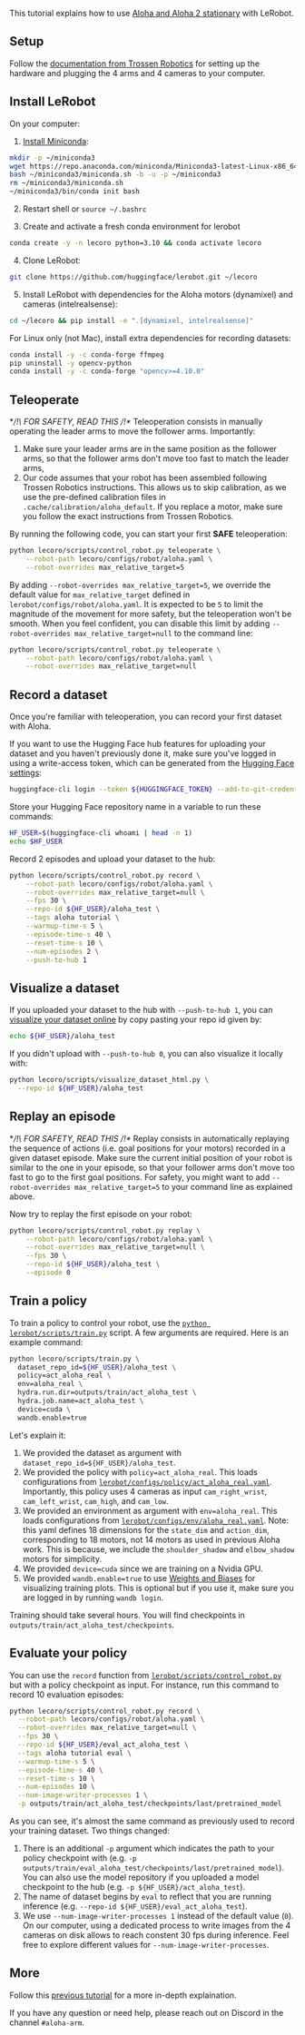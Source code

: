 This tutorial explains how to use [Aloha and Aloha 2 stationary](https://www.trossenrobotics.com/aloha-stationary) with LeRobot.

## Setup

Follow the [documentation from Trossen Robotics](https://docs.trossenrobotics.com/aloha_docs/getting_started/stationary/hardware_setup.html) for setting up the hardware and plugging the 4 arms and 4 cameras to your computer.


## Install LeRobot

On your computer:

1. [Install Miniconda](https://docs.anaconda.com/miniconda/#quick-command-line-install):
```bash
mkdir -p ~/miniconda3
wget https://repo.anaconda.com/miniconda/Miniconda3-latest-Linux-x86_64.sh -O ~/miniconda3/miniconda.sh
bash ~/miniconda3/miniconda.sh -b -u -p ~/miniconda3
rm ~/miniconda3/miniconda.sh
~/miniconda3/bin/conda init bash
```

2. Restart shell or `source ~/.bashrc`

3. Create and activate a fresh conda environment for lerobot
```bash
conda create -y -n lecoro python=3.10 && conda activate lecoro
```

4. Clone LeRobot:
```bash
git clone https://github.com/huggingface/lerobot.git ~/lecoro
```

5. Install LeRobot with dependencies for the Aloha motors (dynamixel) and cameras (intelrealsense):
```bash
cd ~/lecoro && pip install -e ".[dynamixel, intelrealsense]"
```

For Linux only (not Mac), install extra dependencies for recording datasets:
```bash
conda install -y -c conda-forge ffmpeg
pip uninstall -y opencv-python
conda install -y -c conda-forge "opencv>=4.10.0"
```

## Teleoperate

**/!\ FOR SAFETY, READ THIS /!\**
Teleoperation consists in manually operating the leader arms to move the follower arms. Importantly:
1. Make sure your leader arms are in the same position as the follower arms, so that the follower arms don't move too fast to match the leader arms,
2. Our code assumes that your robot has been assembled following Trossen Robotics instructions. This allows us to skip calibration, as we use the pre-defined calibration files in `.cache/calibration/aloha_default`. If you replace a motor, make sure you follow the exact instructions from Trossen Robotics.

By running the following code, you can start your first **SAFE** teleoperation:
```bash
python lecoro/scripts/control_robot.py teleoperate \
    --robot-path lecoro/configs/robot/aloha.yaml \
    --robot-overrides max_relative_target=5
```

By adding `--robot-overrides max_relative_target=5`, we override the default value for `max_relative_target` defined in `lerobot/configs/robot/aloha.yaml`. It is expected to be `5` to limit the magnitude of the movement for more safety, but the teleoperation won't be smooth. When you feel confident, you can disable this limit by adding `--robot-overrides max_relative_target=null` to the command line:
```bash
python lecoro/scripts/control_robot.py teleoperate \
    --robot-path lecoro/configs/robot/aloha.yaml \
    --robot-overrides max_relative_target=null
```

## Record a dataset

Once you're familiar with teleoperation, you can record your first dataset with Aloha.

If you want to use the Hugging Face hub features for uploading your dataset and you haven't previously done it, make sure you've logged in using a write-access token, which can be generated from the [Hugging Face settings](https://huggingface.co/settings/tokens):
```bash
huggingface-cli login --token ${HUGGINGFACE_TOKEN} --add-to-git-credential
```

Store your Hugging Face repository name in a variable to run these commands:
```bash
HF_USER=$(huggingface-cli whoami | head -n 1)
echo $HF_USER
```

Record 2 episodes and upload your dataset to the hub:
```bash
python lecoro/scripts/control_robot.py record \
    --robot-path lecoro/configs/robot/aloha.yaml \
    --robot-overrides max_relative_target=null \
    --fps 30 \
    --repo-id ${HF_USER}/aloha_test \
    --tags aloha tutorial \
    --warmup-time-s 5 \
    --episode-time-s 40 \
    --reset-time-s 10 \
    --num-episodes 2 \
    --push-to-hub 1
```

## Visualize a dataset

If you uploaded your dataset to the hub with `--push-to-hub 1`, you can [visualize your dataset online](https://huggingface.co/spaces/lerobot/visualize_dataset) by copy pasting your repo id given by:
```bash
echo ${HF_USER}/aloha_test
```

If you didn't upload with `--push-to-hub 0`, you can also visualize it locally with:
```bash
python lecoro/scripts/visualize_dataset_html.py \
  --repo-id ${HF_USER}/aloha_test
```

## Replay an episode

**/!\ FOR SAFETY, READ THIS /!\**
Replay consists in automatically replaying the sequence of actions (i.e. goal positions for your motors) recorded in a given dataset episode. Make sure the current initial position of your robot is similar to the one in your episode, so that your follower arms don't move too fast to go to the first goal positions. For safety, you might want to add `--robot-overrides max_relative_target=5` to your command line as explained above.

Now try to replay the first episode on your robot:
```bash
python lecoro/scripts/control_robot.py replay \
    --robot-path lecoro/configs/robot/aloha.yaml \
    --robot-overrides max_relative_target=null \
    --fps 30 \
    --repo-id ${HF_USER}/aloha_test \
    --episode 0
```

## Train a policy

To train a policy to control your robot, use the [`python lerobot/scripts/train.py`](../lecoro/scripts/_deprecated/train.py) script. A few arguments are required. Here is an example command:
```bash
python lecoro/scripts/train.py \
  dataset_repo_id=${HF_USER}/aloha_test \
  policy=act_aloha_real \
  env=aloha_real \
  hydra.run.dir=outputs/train/act_aloha_test \
  hydra.job.name=act_aloha_test \
  device=cuda \
  wandb.enable=true
```

Let's explain it:
1. We provided the dataset as argument with `dataset_repo_id=${HF_USER}/aloha_test`.
2. We provided the policy with `policy=act_aloha_real`. This loads configurations from [`lerobot/configs/policy/act_aloha_real.yaml`](../lecoro/configs/policy/act_aloha_real.yaml). Importantly, this policy uses 4 cameras as input `cam_right_wrist`, `cam_left_wrist`, `cam_high`, and `cam_low`.
3. We provided an environment as argument with `env=aloha_real`. This loads configurations from [`lerobot/configs/env/aloha_real.yaml`](../lecoro/configs/env/aloha_real.yaml). Note: this yaml defines 18 dimensions for the `state_dim` and `action_dim`, corresponding to 18 motors, not 14 motors as used in previous Aloha work. This is because, we include the `shoulder_shadow` and `elbow_shadow` motors for simplicity.
4. We provided `device=cuda` since we are training on a Nvidia GPU.
5. We provided `wandb.enable=true` to use [Weights and Biases](https://docs.wandb.ai/quickstart) for visualizing training plots. This is optional but if you use it, make sure you are logged in by running `wandb login`.

Training should take several hours. You will find checkpoints in `outputs/train/act_aloha_test/checkpoints`.

## Evaluate your policy

You can use the `record` function from [`lerobot/scripts/control_robot.py`](../lecoro/scripts/_deprecated/control_robot_old.py) but with a policy checkpoint as input. For instance, run this command to record 10 evaluation episodes:
```bash
python lecoro/scripts/control_robot.py record \
  --robot-path lecoro/configs/robot/aloha.yaml \
  --robot-overrides max_relative_target=null \
  --fps 30 \
  --repo-id ${HF_USER}/eval_act_aloha_test \
  --tags aloha tutorial eval \
  --warmup-time-s 5 \
  --episode-time-s 40 \
  --reset-time-s 10 \
  --num-episodes 10 \
  --num-image-writer-processes 1 \
  -p outputs/train/act_aloha_test/checkpoints/last/pretrained_model
```

As you can see, it's almost the same command as previously used to record your training dataset. Two things changed:
1. There is an additional `-p` argument which indicates the path to your policy checkpoint with  (e.g. `-p outputs/train/eval_aloha_test/checkpoints/last/pretrained_model`). You can also use the model repository if you uploaded a model checkpoint to the hub (e.g. `-p ${HF_USER}/act_aloha_test`).
2. The name of dataset begins by `eval` to reflect that you are running inference (e.g. `--repo-id ${HF_USER}/eval_act_aloha_test`).
3. We use `--num-image-writer-processes 1` instead of the default value (`0`). On our computer, using a dedicated process to write images from the 4 cameras on disk allows to reach constent 30 fps during inference. Feel free to explore different values for `--num-image-writer-processes`.

## More

Follow this [previous tutorial](https://github.com/huggingface/lerobot/blob/main/examples/7_get_started_with_real_robot.md#4-train-a-policy-on-your-data) for a more in-depth explaination.

If you have any question or need help, please reach out on Discord in the channel `#aloha-arm`.

